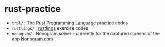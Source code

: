 # rust-practice

 * `trpl/` : [The Rust Programming Language](https://doc.rust-lang.org/book/) practice codes
 * `rustlings/` : [rustlings](https://github.com/rust-lang/rustlings) exercise codes
 * `nonogram/` : Nonogram solver - currently for the captured screens of the app [Nonogram.com](https://nonogram.com)

